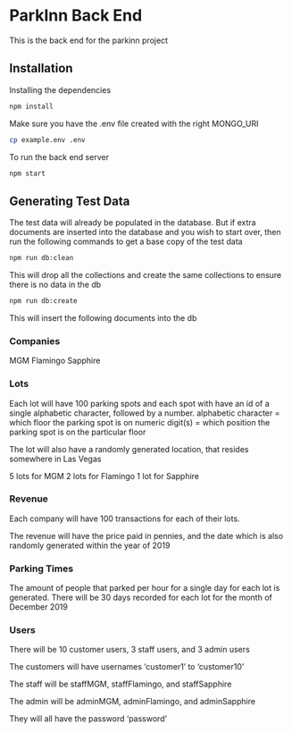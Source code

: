 # ParkInn Back End
This is the back end for the parkinn project

## Installation
Installing the dependencies 
```bash
npm install
```

Make sure you have the .env file created with the right MONGO_URI
```bash
cp example.env .env
```

To run the back end server 
```bash
npm start
```

## Generating Test Data
The test data will already be populated in the database. But if extra documents are inserted into the database and you wish to start over, then run the following commands to get a base copy of the test data
```bash
npm run db:clean
```
This will drop all the collections and create the same collections to ensure there is no data in the db

```bash
npm run db:create
```
This will insert the following documents into the db

### Companies

MGM
Flamingo
Sapphire

### Lots

Each lot will have 100 parking spots and each spot with have an id of a single alphabetic character,    followed by a number.
alphabetic character = which floor the parking spot is on
numeric digit(s) = which position the parking spot is on the particular floor

The lot will also have a randomly generated location, that resides somewhere in Las Vegas

5 lots for MGM
2 lots for Flamingo
1 lot for Sapphire

### Revenue 

Each company will have 100 transactions for each of their lots. 

The revenue will have the price paid in pennies, and the date which is also randomly generated within the year of 2019

### Parking Times

The amount of people that parked per hour for a single day for each lot is generated.  There will be 30 days recorded for each lot for the month of December 2019

### Users

There will be 10 customer users, 3 staff users, and 3 admin users

The customers will have usernames ‘customer1’ to ‘customer10’

The staff will be staffMGM, staffFlamingo, and staffSapphire

The admin will be adminMGM, adminFlamingo, and adminSapphire

They will all have the password ‘password’
